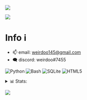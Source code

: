 <img src="https://github.com/resweirdoo/weirdoo/blob/189f5c60010797caeb2c9e5ca8c46cb5fa8ca226/banner.png">

<p align="left">
  <img src="https://komarev.com/ghpvc/?username=resweirdoo&style=for-the-badge"/>
</p>

<h1>Info ℹ️</h1>

- 📫 email: weirdoo145@gmail.com
- 🗨️ discord: weirdoo#7455

![Python](https://img.shields.io/badge/-python-ffffff?style=for-the-badge&logo=python&logoColor=black)
![Bash](https://img.shields.io/badge/-bash-ffffff?style=for-the-badge&logo=gnu-bash&logoColor=black)
![SQLite](https://img.shields.io/badge/-sqlite-ffffff?style=for-the-badge&logo=SQLite&logoColor=black)
 	![HTML5](https://img.shields.io/badge/-html5-ffffff?style=for-the-badge&logo=html5&logoColor=white)

<details>
  <summary>📊 Stats:</summary>
    <img src="https://github-readme-stats.vercel.app/api?username=resweirdoo&hide_border=true&show_icons=true&include_all_commits=true&show_icons=true&title_color=000&icon_color=000text_color=000&bg_color=ffffff" />
    <img src="https://github-readme-stats.vercel.app/api/top-langs/?username=resweirdoo&hide_border=true&layout=compact&show_icons=true&title_color=000&icon_color=000&text_color=000&bg_color=ffffff" />
</details>

![](https://github.com/resweirdoo/resweirdoo/blob/fb37fd47b703d51b62c94e1e5e5ed76e8422f33d/github-user-contribution.svg)
